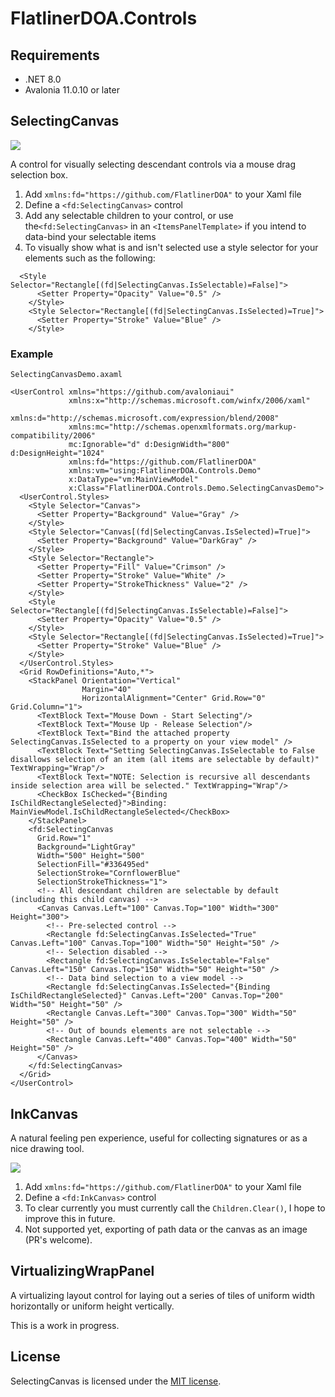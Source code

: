 # FlatlinerDOA.Controls
## Requirements
* .NET 8.0
* Avalonia 11.0.10 or later

## SelectingCanvas

![](https://raw.githubusercontent.com/FlatlinerDOA/FlatlinerDOA.Controls/main/images/SelectingCanvasDemo.gif)


A control for visually selecting descendant controls via a mouse drag selection box.

1. Add `xmlns:fd="https://github.com/FlatlinerDOA"` to your Xaml file
1. Define a `<fd:SelectingCanvas>` control
1. Add any selectable children to your control, or use the`<fd:SelectingCanvas>` in an `<ItemsPanelTemplate>` if you intend to data-bind your selectable items
1. To visually show what is and isn't selected use a style selector for your elements such as the following:

```
  <Style Selector="Rectangle[(fd|SelectingCanvas.IsSelectable)=False]">
      <Setter Property="Opacity" Value="0.5" />
    </Style>
    <Style Selector="Rectangle[(fd|SelectingCanvas.IsSelected)=True]">
      <Setter Property="Stroke" Value="Blue" />
    </Style>
 ```

### Example


`SelectingCanvasDemo.axaml`
```XAML
<UserControl xmlns="https://github.com/avaloniaui"
             xmlns:x="http://schemas.microsoft.com/winfx/2006/xaml"
             xmlns:d="http://schemas.microsoft.com/expression/blend/2008"
             xmlns:mc="http://schemas.openxmlformats.org/markup-compatibility/2006"
             mc:Ignorable="d" d:DesignWidth="800" d:DesignHeight="1024"
             xmlns:fd="https://github.com/FlatlinerDOA"
             xmlns:vm="using:FlatlinerDOA.Controls.Demo"
             x:DataType="vm:MainViewModel"
             x:Class="FlatlinerDOA.Controls.Demo.SelectingCanvasDemo">
  <UserControl.Styles>
    <Style Selector="Canvas">
      <Setter Property="Background" Value="Gray" />
    </Style>
    <Style Selector="Canvas[(fd|SelectingCanvas.IsSelected)=True]">
      <Setter Property="Background" Value="DarkGray" />
    </Style>
    <Style Selector="Rectangle">
      <Setter Property="Fill" Value="Crimson" />
      <Setter Property="Stroke" Value="White" />
      <Setter Property="StrokeThickness" Value="2" />
    </Style>
    <Style Selector="Rectangle[(fd|SelectingCanvas.IsSelectable)=False]">
      <Setter Property="Opacity" Value="0.5" />
    </Style>
    <Style Selector="Rectangle[(fd|SelectingCanvas.IsSelected)=True]">
      <Setter Property="Stroke" Value="Blue" />
    </Style>
  </UserControl.Styles>
  <Grid RowDefinitions="Auto,*">
    <StackPanel Orientation="Vertical"
                Margin="40"
                HorizontalAlignment="Center" Grid.Row="0" Grid.Column="1">
      <TextBlock Text="Mouse Down - Start Selecting"/>
      <TextBlock Text="Mouse Up - Release Selection"/>
      <TextBlock Text="Bind the attached property SelectingCanvas.IsSelected to a property on your view model" />
      <TextBlock Text="Setting SelectingCanvas.IsSelectable to False disallows selection of an item (all items are selectable by default)" TextWrapping="Wrap"/>
      <TextBlock Text="NOTE: Selection is recursive all descendants inside selection area will be selected." TextWrapping="Wrap"/>
      <CheckBox IsChecked="{Binding IsChildRectangleSelected}">Binding: MainViewModel.IsChildRectangleSelected</CheckBox>
    </StackPanel>
    <fd:SelectingCanvas
      Grid.Row="1"
      Background="LightGray"
      Width="500" Height="500"
      SelectionFill="#336495ed"
      SelectionStroke="CornflowerBlue"
      SelectionStrokeThickness="1">
      <!-- All descendant children are selectable by default (including this child canvas) -->
      <Canvas Canvas.Left="100" Canvas.Top="100" Width="300" Height="300">
        <!-- Pre-selected control -->
        <Rectangle fd:SelectingCanvas.IsSelected="True" Canvas.Left="100" Canvas.Top="100" Width="50" Height="50" />
        <!-- Selection disabled -->
        <Rectangle fd:SelectingCanvas.IsSelectable="False" Canvas.Left="150" Canvas.Top="150" Width="50" Height="50" />
        <!-- Data bind selection to a view model -->
        <Rectangle fd:SelectingCanvas.IsSelected="{Binding IsChildRectangleSelected}" Canvas.Left="200" Canvas.Top="200" Width="50" Height="50" />
        <Rectangle Canvas.Left="300" Canvas.Top="300" Width="50" Height="50" />
        <!-- Out of bounds elements are not selectable -->
        <Rectangle Canvas.Left="400" Canvas.Top="400" Width="50" Height="50" />
      </Canvas>
    </fd:SelectingCanvas>
  </Grid>
</UserControl>
```

## InkCanvas

A natural feeling pen experience, useful for collecting signatures or as a nice drawing tool.

![](https://raw.githubusercontent.com/FlatlinerDOA/FlatlinerDOA.Controls/main/images/InkCanvasDemo.gif)


1. Add `xmlns:fd="https://github.com/FlatlinerDOA"` to your Xaml file
1. Define a `<fd:InkCanvas>` control
1. To clear currently you must currently call the `Children.Clear()`, I hope to improve this in future.
1. Not supported yet, exporting of path data or the canvas as an image (PR's welcome).

## VirtualizingWrapPanel

A virtualizing layout control for laying out a series of tiles of uniform width horizontally or uniform height vertically.

This is a work in progress.

## License

SelectingCanvas is licensed under the [MIT license](LICENSE.TXT).